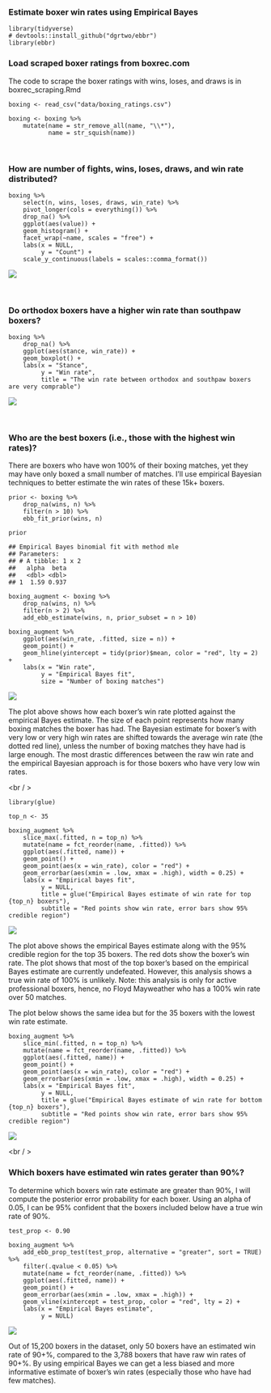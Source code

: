 ### Estimate boxer win rates using Empirical Bayes

    library(tidyverse)
    # devtools::install_github("dgrtwo/ebbr")
    library(ebbr)

### Load scraped boxer ratings from boxrec.com

The code to scrape the boxer ratings with wins, loses, and draws is in
boxrec\_scraping.Rmd

    boxing <- read_csv("data/boxing_ratings.csv")

    boxing <- boxing %>%
        mutate(name = str_remove_all(name, "\\*"),
               name = str_squish(name))

<br />

### How are number of fights, wins, loses, draws, and win rate distributed?

    boxing %>%
        select(n, wins, loses, draws, win_rate) %>%
        pivot_longer(cols = everything()) %>% 
        drop_na() %>%
        ggplot(aes(value)) +
        geom_histogram() +
        facet_wrap(~name, scales = "free") +
        labs(x = NULL,
             y = "Count") +
        scale_y_continuous(labels = scales::comma_format())

![](empirical_bayes_boxing_files/figure-markdown_strict/unnamed-chunk-3-1.png)

<br />

### Do orthodox boxers have a higher win rate than southpaw boxers?

    boxing %>%
        drop_na() %>%
        ggplot(aes(stance, win_rate)) +
        geom_boxplot() +
        labs(x = "Stance",
             y = "Win rate",
             title = "The win rate between orthodox and southpaw boxers are very comprable")

![](empirical_bayes_boxing_files/figure-markdown_strict/unnamed-chunk-4-1.png)

<br />

### Who are the best boxers (i.e., those with the highest win rates)?

There are boxers who have won 100% of their boxing matches, yet they may
have only boxed a small number of matches. I’ll use empirical Bayesian
techniques to better estimate the win rates of these 15k+ boxers.

    prior <- boxing %>%
        drop_na(wins, n) %>%
        filter(n > 10) %>%
        ebb_fit_prior(wins, n)

    prior

    ## Empirical Bayes binomial fit with method mle 
    ## Parameters:
    ## # A tibble: 1 x 2
    ##   alpha  beta
    ##   <dbl> <dbl>
    ## 1  1.59 0.937

    boxing_augment <- boxing %>%
        drop_na(wins, n) %>%
        filter(n > 2) %>%
        add_ebb_estimate(wins, n, prior_subset = n > 10)

    boxing_augment %>%
        ggplot(aes(win_rate, .fitted, size = n)) +
        geom_point() +
        geom_hline(yintercept = tidy(prior)$mean, color = "red", lty = 2) +
        labs(x = "Win rate",
             y = "Empirical Bayes fit",
             size = "Number of boxing matches")

![](empirical_bayes_boxing_files/figure-markdown_strict/unnamed-chunk-5-1.png)

The plot above shows how each boxer’s win rate plotted against the
empirical Bayes estimate. The size of each point represents how many
boxing matches the boxer has had. The Bayesian estimate for boxer’s with
very low or very high win rates are shifted towards the average win rate
(the dotted red line), unless the number of boxing matches they have had
is large enough. The most drastic differences between the raw win rate
and the empirical Bayesian approach is for those boxers who have very
low win rates.

<br / >

    library(glue)

    top_n <- 35

    boxing_augment %>%
        slice_max(.fitted, n = top_n) %>%
        mutate(name = fct_reorder(name, .fitted)) %>%
        ggplot(aes(.fitted, name)) +
        geom_point() +
        geom_point(aes(x = win_rate), color = "red") +
        geom_errorbar(aes(xmin = .low, xmax = .high), width = 0.25) +
        labs(x = "Empirical bayes fit",
             y = NULL,
             title = glue("Empirical Bayes estimate of win rate for top {top_n} boxers"),
             subtitle = "Red points show win rate, error bars show 95% credible region")

![](empirical_bayes_boxing_files/figure-markdown_strict/unnamed-chunk-6-1.png)

The plot above shows the empirical Bayes estimate along with the 95%
credible region for the top 35 boxers. The red dots show the boxer’s win
rate. The plot shows that most of the top boxer’s based on the empirical
Bayes estimate are currently undefeated. However, this analysis shows a
true win rate of 100% is unlikely. Note: this analysis is only for
active professional boxers, hence, no Floyd Mayweather who has a 100%
win rate over 50 matches.

The plot below shows the same idea but for the 35 boxers with the lowest
win rate estimate.

    boxing_augment %>%
        slice_min(.fitted, n = top_n) %>%
        mutate(name = fct_reorder(name, .fitted)) %>%
        ggplot(aes(.fitted, name)) +
        geom_point() +
        geom_point(aes(x = win_rate), color = "red") +
        geom_errorbar(aes(xmin = .low, xmax = .high), width = 0.25) +
        labs(x = "Empirical Bayes fit",
             y = NULL,
             title = glue("Empirical Bayes estimate of win rate for bottom {top_n} boxers"),
             subtitle = "Red points show win rate, error bars show 95% credible region")

![](empirical_bayes_boxing_files/figure-markdown_strict/unnamed-chunk-7-1.png)

<br / >

### Which boxers have estimated win rates gerater than 90%?

To determine which boxers win rate estimate are greater than 90%, I will
compute the posterior error probability for each boxer. Using an alpha
of 0.05, I can be 95% confident that the boxers included below have a
true win rate of 90%.

    test_prop <- 0.90

    boxing_augment %>%
        add_ebb_prop_test(test_prop, alternative = "greater", sort = TRUE) %>%
        filter(.qvalue < 0.05) %>%
        mutate(name = fct_reorder(name, .fitted)) %>%
        ggplot(aes(.fitted, name)) +
        geom_point() +
        geom_errorbar(aes(xmin = .low, xmax = .high)) +
        geom_vline(xintercept = test_prop, color = "red", lty = 2) +
        labs(x = "Empirical Bayes estimate",
             y = NULL)

![](empirical_bayes_boxing_files/figure-markdown_strict/unnamed-chunk-8-1.png)

Out of 15,200 boxers in the dataset, only 50 boxers have an estimated
win rate of 90+%, compared to the 3,788 boxers that have raw win rates
of 90+%. By using empirical Bayes we can get a less biased and more
informative estimate of boxer’s win rates (especially those who have had
few matches).

<br /> <br /> <br /> <br /> <br /> <br />
